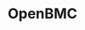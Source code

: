 ---
image:
  featured: 'true'
  path: /assets/images/projects/OpenBMC.png
permalink: /engineering/projects/openbmc/
project_link_name: openbmc
project_maintainers: ''
project_stats: 'false'
project_url: https://www.openbmc.org/
title: OpenBMC
display: false
---